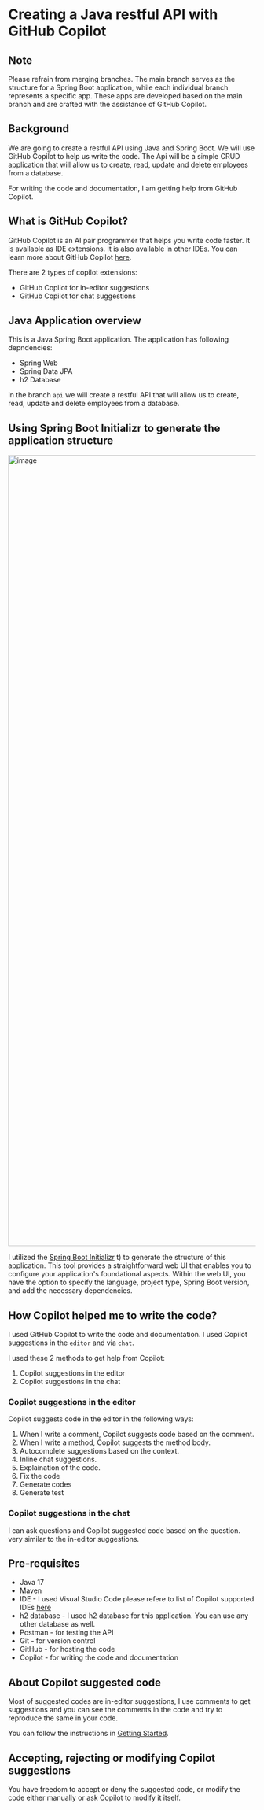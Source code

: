 # Creating a Java restful API with GitHub Copilot

## Note

Please refrain from merging branches. The main branch serves as the structure for a Spring Boot application, while each individual branch represents a specific app. These apps are developed based on the main branch and are crafted with the assistance of GitHub Copilot.

## Background

We are going to create a restful API using Java and Spring Boot. We will use GitHub Copilot to help us write the code. The Api will be a simple CRUD application that will allow us to create, read, update and delete employees from a database.

For writing the code and documentation, I am getting help from GitHub Copilot. 

## What is GitHub Copilot?

GitHub Copilot is an AI pair programmer that helps you write code faster. It is available as IDE extensions. It is also available in other IDEs. You can learn more about GitHub Copilot [here](https://docs.github.com/en/copilot/using-github-copilot/getting-started-with-github-copilot).

There are 2 types of copilot extensions:
- GitHub Copilot for in-editor suggestions
- GitHub Copilot for chat suggestions




## Java Application overview

This is a Java Spring Boot application. The application has following depndencies:

- Spring Web
- Spring Data JPA
- h2 Database
  
in the branch `api` we will create a restful API that will allow us to create, read, update and delete employees from a database. 

## Using Spring Boot Initializr to generate the application structure

<img width="1608" alt="image" src="https://github.com/snsinahub-org/copilot-java-spring-boot/assets/90400593/ca7fdb8b-9e09-44dd-b07b-2ad0caf3eba6">

I utilized the [Spring Boot Initializr](https://start.spring.io/) t) to generate the structure of this application. This tool provides a straightforward web UI that enables you to configure your application's foundational aspects. Within the web UI, you have the option to specify the language, project type, Spring Boot version, and add the necessary dependencies. 

## How Copilot helped me to write the code?

I used GitHub Copilot to write the code and documentation. I used Copilot suggestions in the `editor` and via `chat`. 

I used these 2 methods to get help from Copilot:

1. Copilot suggestions in the editor
2. Copilot suggestions in the chat

### Copilot suggestions in the editor

Copilot suggests code in the editor in the following ways:

1. When I write a comment, Copilot suggests code based on the comment.
2. When I write a method, Copilot suggests the method body.
3. Autocomplete suggestions based on the context.
4. Inline chat suggestions.
5. Explaination of the code.
6. Fix the code
7. Generate codes
8. Generate test

### Copilot suggestions in the chat

I can ask questions and Copilot suggested code based on the question. very similar to the in-editor suggestions.

## Pre-requisites

- Java 17
- Maven
- IDE - I used Visual Studio Code please refere to list of Copilot supported IDEs [here](https://docs.github.com/en/copilot/using-github-copilot/getting-started-with-github-copilot?tool=azure_data_studio)
- h2 database - I used h2 database for this application. You can use any other database as well.
- Postman - for testing the API
- Git - for version control
- GitHub - for hosting the code
- Copilot - for writing the code and documentation 

## About Copilot suggested code

Most of suggested codes are in-editor suggestions, I use comments to get suggestions and you can see the comments in the code and try to reproduce the same in your code.

You can follow the instructions in [Getting Started](docs/tutorials/README.md). 

## Accepting, rejecting or modifying Copilot suggestions

You have freedom to accept or deny the suggested code, or modify the code either manually or ask Copilot to modify it itself.

